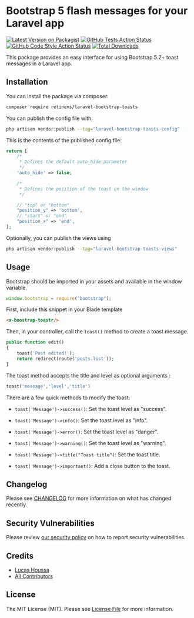 # Bootstrap 5 flash messages for your Laravel app

[![Latest Version on Packagist](https://img.shields.io/packagist/v/retinens/laravel-bootstrap-toasts.svg?style=flat-square)](https://packagist.org/packages/retinens/laravel-bootstrap-toasts)
[![GitHub Tests Action Status](https://img.shields.io/github/workflow/status/retinens/laravel-bootstrap-toasts/run-tests?label=tests)](https://github.com/retinens/laravel-bootstrap-toasts/actions?query=workflow%3Arun-tests+branch%3Amain)
[![GitHub Code Style Action Status](https://img.shields.io/github/workflow/status/retinens/laravel-bootstrap-toasts/Check%20&%20fix%20styling?label=code%20style)](https://github.com/retinens/laravel-bootstrap-toasts/actions?query=workflow%3A"Check+%26+fix+styling"+branch%3Amain)
[![Total Downloads](https://img.shields.io/packagist/dt/retinens/laravel-bootstrap-toasts.svg?style=flat-square)](https://packagist.org/packages/retinens/laravel-bootstrap-toasts)

This package provides an easy interface for using Bootstrap 5.2+ toast messages in a Laravel app.

## Installation

You can install the package via composer:

```bash
composer require retinens/laravel-bootstrap-toasts
```

You can publish the config file with:

```bash
php artisan vendor:publish --tag="laravel-bootstrap-toasts-config"
```

This is the contents of the published config file:

```php
return [
    /*
     * Defines the default auto_hide parameter
     */
    'auto_hide' => false,

    /*
     * Defines the position of the toast on the window
     */

    // "top" or "bottom"
    "position_y" => 'bottom',
    // "start" or "end"
    "position_x" => 'end',
];
```

Optionally, you can publish the views using

```bash
php artisan vendor:publish --tag="laravel-bootstrap-toasts-views"
```


## Usage

Bootstrap should be imported in your assets and available in the window variable.

```js
window.bootstrap = require("bootstrap");
```

First, include this snippet in your Blade template

```html
<x-boostrap-toastr/>
```

Then, in your controller, call the `toast()` method to create a toast message.

```php
public function edit()
{
    toast('Post edited!');
    return redirect(route('posts.list'));
}
```

The toast method accepts the title and level as optional arguments :

```php
toast('message','level','title')
```

There are a few quick methods to modify the toast:

- `toast('Message')->success()`: Set the toast level as "success".
- `toast('Message')->info()`: Set the toast level as "info".
- `toast('Message')->error()`: Set the toast level as "danger".
- `toast('Message')->warning()`: Set the toast level as "warning".


- `toast('Message')->title("Toast title")`: Set the toast title.
- `toast('Message')->important()`: Add a close button to the toast.

## Changelog

Please see [CHANGELOG](CHANGELOG.md) for more information on what has changed recently.

## Security Vulnerabilities

Please review [our security policy](../../security/policy) on how to report security vulnerabilities.

## Credits

- [Lucas Houssa](https://github.com/WhereIsLucas)
- [All Contributors](../../contributors)

## License

The MIT License (MIT). Please see [License File](LICENSE.md) for more information.

